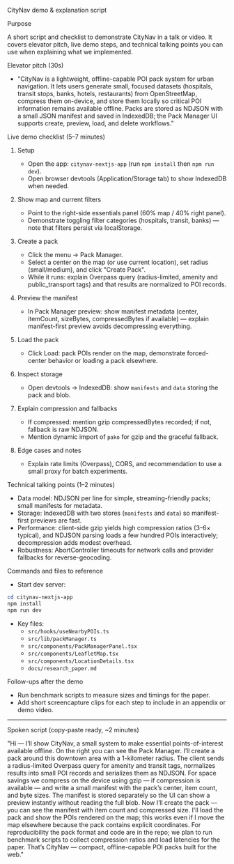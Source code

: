 CityNav demo & explanation script

Purpose

A short script and checklist to demonstrate CityNav in a talk or video. It covers elevator pitch, live demo steps, and technical talking points you can use when explaining what we implemented.

Elevator pitch (30s)

- "CityNav is a lightweight, offline-capable POI pack system for urban navigation. It lets users generate small, focused datasets (hospitals, transit stops, banks, hotels, restaurants) from OpenStreetMap, compress them on-device, and store them locally so critical POI information remains available offline. Packs are stored as NDJSON with a small JSON manifest and saved in IndexedDB; the Pack Manager UI supports create, preview, load, and delete workflows."

Live demo checklist (5–7 minutes)

1. Setup
   - Open the app: `citynav-nextjs-app` (run `npm install` then `npm run dev`).
   - Open browser devtools (Application/Storage tab) to show IndexedDB when needed.

2. Show map and current filters
   - Point to the right-side essentials panel (60% map / 40% right panel).
   - Demonstrate toggling filter categories (hospitals, transit, banks) — note that filters persist via localStorage.

3. Create a pack
   - Click the menu → Pack Manager.
   - Select a center on the map (or use current location), set radius (small/medium), and click "Create Pack".
   - While it runs: explain Overpass query (radius-limited, amenity and public_transport tags) and that results are normalized to POI records.

4. Preview the manifest
   - In Pack Manager preview: show manifest metadata (center, itemCount, sizeBytes, compressedBytes if available) — explain manifest-first preview avoids decompressing everything.

5. Load the pack
   - Click Load: pack POIs render on the map, demonstrate forced-center behavior or loading a pack elsewhere.

6. Inspect storage
   - Open devtools → IndexedDB: show `manifests` and `data` storing the pack and blob.

7. Explain compression and fallbacks
   - If compressed: mention gzip compressedBytes recorded; if not, fallback is raw NDJSON.
   - Mention dynamic import of `pako` for gzip and the graceful fallback.

8. Edge cases and notes
   - Explain rate limits (Overpass), CORS, and recommendation to use a small proxy for batch experiments.

Technical talking points (1–2 minutes)

- Data model: NDJSON per line for simple, streaming-friendly packs; small manifests for metadata.
- Storage: IndexedDB with two stores (`manifests` and `data`) so manifest-first previews are fast.
- Performance: client-side gzip yields high compression ratios (3–6× typical), and NDJSON parsing loads a few hundred POIs interactively; decompression adds modest overhead.
- Robustness: AbortController timeouts for network calls and provider fallbacks for reverse-geocoding.

Commands and files to reference

- Start dev server:

```powershell
cd citynav-nextjs-app
npm install
npm run dev
```

- Key files:
  - `src/hooks/useNearbyPOIs.ts`
  - `src/lib/packManager.ts`
  - `src/components/PackManagerPanel.tsx`
  - `src/components/LeafletMap.tsx`
  - `src/components/LocationDetails.tsx`
  - `docs/research_paper.md`

Follow-ups after the demo

- Run benchmark scripts to measure sizes and timings for the paper.
- Add short screencapture clips for each step to include in an appendix or demo video.

---

Spoken script (copy-paste ready, ~2 minutes)

"Hi — I’ll show CityNav, a small system to make essential points-of-interest available offline. On the right you can see the Pack Manager. I’ll create a pack around this downtown area with a 1-kilometer radius. The client sends a radius-limited Overpass query for amenity and transit tags, normalizes results into small POI records and serializes them as NDJSON. For space savings we compress on the device using gzip — if compression is available — and write a small manifest with the pack’s center, item count, and byte sizes. The manifest is stored separately so the UI can show a preview instantly without reading the full blob. Now I’ll create the pack — you can see the manifest with item count and compressed size. I'll load the pack and show the POIs rendered on the map; this works even if I move the map elsewhere because the pack contains explicit coordinates. For reproducibility the pack format and code are in the repo; we plan to run benchmark scripts to collect compression ratios and load latencies for the paper. That’s CityNav — compact, offline-capable POI packs built for the web."